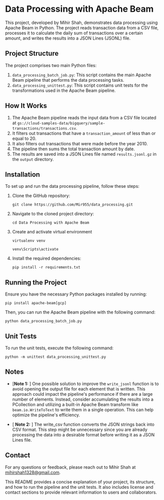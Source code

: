 
# Data Processing with Apache Beam

This project, developed by Mihir Shah, demonstrates data processing using Apache Beam in Python. The project reads transaction data from a CSV file, processes it to calculate the daily sum of transactions over a certain amount, and writes the results into a JSON Lines (JSONL) file.

## Project Structure

The project comprises two main Python files:

1.  `data_processing_batch_job.py`: This script contains the main Apache Beam pipeline that performs the data processing tasks.
2.  `data_processing_unittest.py`: This script contains unit tests for the transformations used in the Apache Beam pipeline.

## How It Works

1.  The Apache Beam pipeline reads the input data from a CSV file located at `gs://cloud-samples-data/bigquery/sample-transactions/transactions.csv`.
2.  It filters out transactions that have a `transaction_amount` of less than or equal to 20.
3.  It also filters out transactions that were made before the year 2010.
4.  The pipeline then sums the total transaction amount by date.
5.  The results are saved into a JSON Lines file named `results.jsonl.gz` in the `output` directory.

## Installation

To set up and run the data processing pipeline, follow these steps:

1.  Clone the GitHub repository:
    
    `git clone https://github.com/Mir955/data_processing.git` 
    
2.  Navigate to the cloned project directory:
        
    `cd Data Processing with Apache Beam` 
    
3. Create and activate virtual environment
	
    `virtualenv venv`

	`venv\Scripts\activate` 
 
4. Install the required dependencies:
    
    `pip install -r requirements.txt` 
    

## Running the Project

Ensure you have the necessary Python packages installed by running:

`pip install apache-beam[gcp]` 

Then, you can run the Apache Beam pipeline with the following command:

`python data_processing_batch_job.py` 

## Unit Tests

To run the unit tests, execute the following command:

`python -m unittest data_processing_unittest.py` 

## Notes

 - [**Note 1:** ] One possible solution to improve the `write_jsonl` function is to avoid opening the output file for each element that is written. This approach could impact the pipeline's performance if there are a large number of elements. Instead, consider accumulating the results into a PCollection and utilizing a built-in Apache Beam transform like `beam.io.WriteToText` to write them in a single operation. This can help optimize the pipeline's efficiency.
 
 - [ **Note 2:** ] The write_csv function converts the JSON strings back
 into CSV format. This step might be unnecessary since you are already processing the data into a desirable format before writing it as a JSON Lines file.

## Contact

For any questions or feedback, please reach out to Mihir Shah at [mihirshah1328@gmail.com](mailto:mihirshah1328@gmail.com).

This README provides a concise explanation of your project, its structure, and how to run the pipeline and the unit tests. It also includes license and contact sections to provide relevant information to users and collaborators.